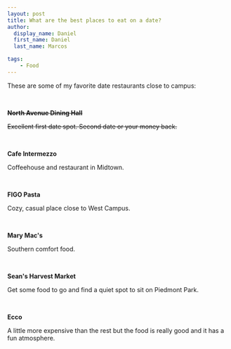 ```yaml
---
layout: post
title: What are the best places to eat on a date?
author:
  display_name: Daniel
  first_name: Daniel
  last_name: Marcos

tags:
    - Food
---
```




These are some of my favorite date restaurants close to campus:

<br>



~~**North Avenue Dining Hall**~~

~~Excellent first date spot. Second date or your money back.~~  

<br>



**Cafe Intermezzo**

Coffeehouse and restaurant in Midtown.  

<br>



**FIGO Pasta**

Cozy, casual place close to West Campus.  

<br>



**Mary Mac's**

Southern comfort food.  

<br>



**Sean's Harvest Market**

Get some food to go and find a quiet spot to sit on Piedmont Park.  

<br>



**Ecco**

A little more expensive than the rest but the food is really good and it has a fun atmosphere.  

<br>
